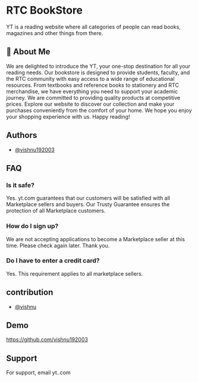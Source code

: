 
# RTC BookStore

YT is a reading website where all categories of people can read books, magazines and other things from there.


## 🚀 About Me
We are delighted to introduce the YT, your one-stop destination for all your reading needs. Our bookstore is designed to provide students, faculty, and the RTC community with easy access to a wide range of educational resources. From textbooks and reference books to stationery and RTC merchandise, we have everything you need to support your academic journey. We are committed to providing quality products at competitive prices. Explore our website to discover our collection and make your purchases conveniently from the comfort of your home. We hope you enjoy your shopping experience with us. Happy reading!


## Authors

- [@vishnu192003](https://github.com/vishnu192003)


## FAQ

### Is it safe?
Yes. yt.com guarantees that our customers will be satisfied with all Marketplace sellers and buyers. Our Trusty Guarantee ensures the protection of all Marketplace customers.

### How do I sign up?
We are not accepting applications to become a Marketplace seller at this time. Please check again later. Thank you.

### Do I have to enter a credit card?
Yes. This requirement applies to all marketplace sellers.


## contribution

- [@vishnu](https://github.com/vishnu192003)
## Demo

https://github.com/vishnu192003
## Support

For support, email yt..com


